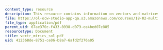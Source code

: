 ```yaml
---
content_type: resource
description: This resource contains information on vectors and matrices.
file: https://ol-ocw-studio-app-qa.s3.amazonaws.com/courses/18-02-multivariable-calculus-spring-2006/412368de8751ce06b8a76afd2f276a05_vectr_mtrics_sol.pdf
file_type: application/pdf
parent_uid: 67ae370c-f433-8938-d073-ce4bed07e885
resourcetype: Document
title: vectr_mtrics_sol.pdf
uid: 412368de-8751-ce06-b8a7-6afd2f276a05
---
```

